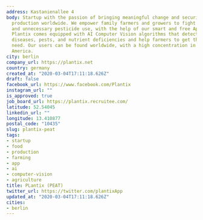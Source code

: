 ```yaml
---
address: Kastanienallee 4
body: Startup with the passion of bringing meaningful change and security to food
  production worldwide. We empower family farmers and growers to fight crop shortfalls
  and unnecessary pesticide use, with the help of our smart and free App Plantix.
  Plantix comes equipped with AI Computer Vision algorithms that detect 400 plant
  diseases, pests, and nutrient deficiencies and help farmers to get the help they
  need. Our users can be found worldwide, with a high concentration in India and Latin
  America.
city: berlin
company_url: https://plantix.net
country: germany
created_at: "2020-03-04T17:11:18.626Z"
draft: false
facebook_url: https://www.facebook.com/Plantix
instagram_url: ""
is_approved: true
job_board_url: https://plantix.recruitee.com/
latitude: 52.54045
linkedin_url: ""
longitude: 13.410877
postal_code: "10435"
slug: plantix-peat
tags:
- startup
- food
- production
- farming
- app
- ai
- computer-vision
- agriculture
title: PLantix (PEAT)
twitter_url: https://twitter.com/plantixApp
updated_at: "2020-03-04T17:11:18.626Z"
cities:
- berlin
---
```

